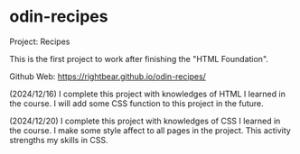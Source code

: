 # odin-recipes
Project: Recipes

This is the first project to work after finishing the "HTML Foundation".

Github Web: https://rightbear.github.io/odin-recipes/

(2024/12/16) I complete this project with knowledges of HTML I learned in the course. I will add some CSS function to this project in the future.

(2024/12/20) I complete this project with knowledges of CSS I learned in the course. I make some style affect to all pages in the project. This activity strengths my skills in CSS.
